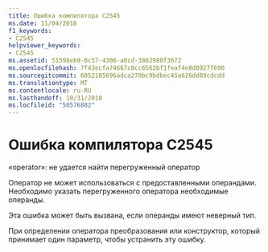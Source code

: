 ```yaml
---
title: Ошибка компилятора C2545
ms.date: 11/04/2016
f1_keywords:
- C2545
helpviewer_keywords:
- C2545
ms.assetid: 51598eb9-0c57-4306-a0cd-3862980f3672
ms.openlocfilehash: 7f43ecfa74667c8cc6562bf1feaf4e8d0927f690
ms.sourcegitcommit: 6052185696adca270bc9bdbec45a626dd89cdcdd
ms.translationtype: MT
ms.contentlocale: ru-RU
ms.lasthandoff: 10/31/2018
ms.locfileid: "50576882"
---
```

# <a name="compiler-error-c2545"></a>Ошибка компилятора C2545

«operator»: не удается найти перегруженный оператор

Оператор не может использоваться с предоставленными операндами. Необходимо указать перегруженного оператора необходимые операнды.

Эта ошибка может быть вызвана, если операнды имеют неверный тип.

При определении оператора преобразования или конструктор, который принимает один параметр, чтобы устранить эту ошибку.